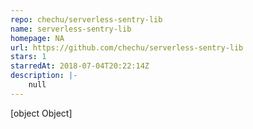 ```yaml
---
repo: chechu/serverless-sentry-lib
name: serverless-sentry-lib
homepage: NA
url: https://github.com/chechu/serverless-sentry-lib
stars: 1
starredAt: 2018-07-04T20:22:14Z
description: |-
    null
---
```


[object Object]
